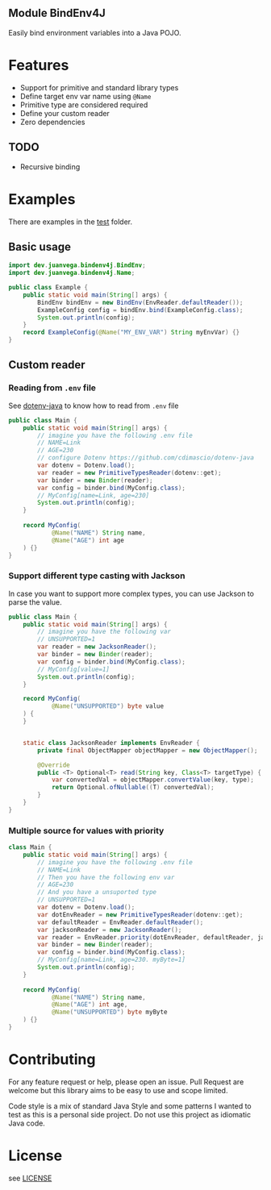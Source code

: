 Module BindEnv4J
---

Easily bind environment variables into a Java POJO.


# Features

- Support for primitive and standard library types
- Define target env var name using `@Name`
- Primitive type are considered required
- Define your custom reader
- Zero dependencies

## TODO

- Recursive binding

# Examples

There are examples in the [test](./src/test/java/dev/juanvega/bindenv4j) folder.

## Basic usage

```java
import dev.juanvega.bindenv4j.BindEnv;
import dev.juanvega.bindenv4j.Name;

public class Example {
    public static void main(String[] args) {
        BindEnv bindEnv = new BindEnv(EnvReader.defaultReader());
        ExampleConfig config = bindEnv.bind(ExampleConfig.class);
        System.out.println(config);
    }
    record ExampleConfig(@Name("MY_ENV_VAR") String myEnvVar) {}
}
```

## Custom reader

### Reading from `.env` file

See [dotenv-java](https://github.com/cdimascio/dotenv-java) to know how to read from `.env` file

```java
public class Main {
    public static void main(String[] args) {
        // imagine you have the following .env file
        // NAME=Link
        // AGE=230
        // configure Dotenv https://github.com/cdimascio/dotenv-java
        var dotenv = Dotenv.load();
        var reader = new PrimitiveTypesReader(dotenv::get);
        var binder = new Binder(reader);
        var config = binder.bind(MyConfig.class);
        // MyConfig[name=Link, age=230]
        System.out.println(config);
    }
    
    record MyConfig(
            @Name("NAME") String name,
            @Name("AGE") int age
    ) {}
}
```

### Support different type casting with Jackson

In case you want to support more complex types, you can use Jackson to parse the value.

```java
public class Main {
    public static void main(String[] args) {
        // imagine you have the following var
        // UNSUPPORTED=1
        var reader = new JacksonReader();
        var binder = new Binder(reader);
        var config = binder.bind(MyConfig.class);
        // MyConfig[value=1]
        System.out.println(config);
    }

    record MyConfig(
            @Name("UNSUPPORTED") byte value
    ) {
    }


    static class JacksonReader implements EnvReader {
        private final ObjectMapper objectMapper = new ObjectMapper();

        @Override
        public <T> Optional<T> read(String key, Class<T> targetType) {
            var convertedVal = objectMapper.convertValue(key, type);
            return Optional.ofNullable((T) convertedVal);
        }
    }
}
```

### Multiple source for values with priority

```java
class Main {
    public static void main(String[] args) {
        // imagine you have the following .env file
        // NAME=Link
        // Then you have the following env var
        // AGE=230
        // And you have a unsuported type
        // UNSUPPORTED=1
        var dotenv = Dotenv.load();
        var dotEnvReader = new PrimitiveTypesReader(dotenv::get);
        var defaultReader = EnvReader.defaultReader();
        var jacksonReader = new JacksonReader();
        var reader = EnvReader.priority(dotEnvReader, defaultReader, jacksonReader);
        var binder = new Binder(reader);
        var config = binder.bind(MyConfig.class);
        // MyConfig[name=Link, age=230. myByte=1]
        System.out.println(config);
    }
    
    record MyConfig(
            @Name("NAME") String name,
            @Name("AGE") int age,
            @Name("UNSUPPORTED") byte myByte
    ) {}
}
```

# Contributing

For any feature request or help, please open an issue. Pull Request are welcome but this library aims to be easy to use and scope limited.

Code style is a mix of standard Java Style and some patterns I wanted to test as this is a personal side project. Do not use this project as idiomatic Java code.

# License

see [LICENSE](./LICENSE)
